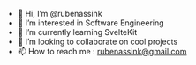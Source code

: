 - 👋  Hi, I’m @rubenassink
- 👀  I’m interested in Software Engineering
- 🌱  I’m currently learning SvelteKit
- 💞️  I’m looking to collaborate on cool projects
- 📫  How to reach me : rubenassink@gmail.com

<!---
rubenassink/rubenassink is a ✨ special ✨ repository because its `README.md` (this file) appears on your GitHub profile.
You can click the Preview link to take a look at your changes.
--->
